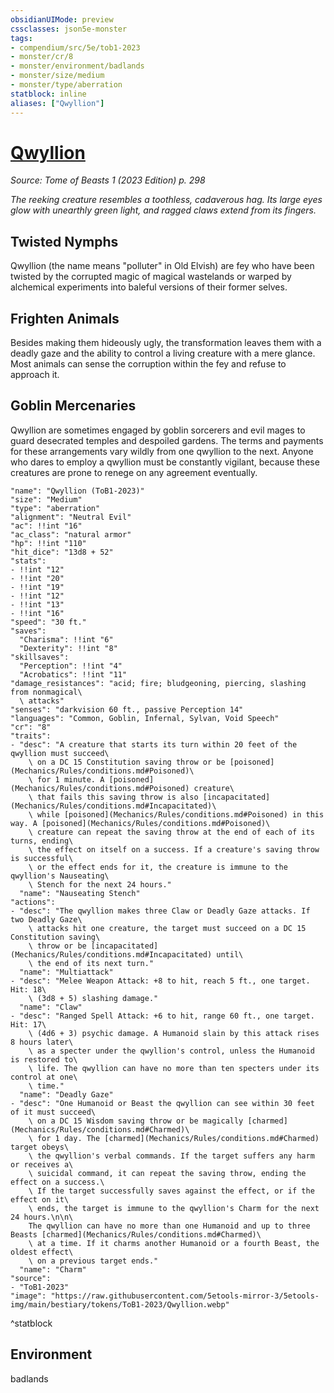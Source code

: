 ```yaml
---
obsidianUIMode: preview
cssclasses: json5e-monster
tags:
- compendium/src/5e/tob1-2023
- monster/cr/8
- monster/environment/badlands
- monster/size/medium
- monster/type/aberration
statblock: inline
aliases: ["Qwyllion"]
---
```

# [Qwyllion](Mechanics\bestiary\aberration/qwyllion-tob1-2023.md)
*Source: Tome of Beasts 1 (2023 Edition) p. 298*  

*The reeking creature resembles a toothless, cadaverous hag. Its large eyes glow with unearthly green light, and ragged claws extend from its fingers.*

## Twisted Nymphs

Qwyllion (the name means "polluter" in Old Elvish) are fey who have been twisted by the corrupted magic of magical wastelands or warped by alchemical experiments into baleful versions of their former selves.

## Frighten Animals

Besides making them hideously ugly, the transformation leaves them with a deadly gaze and the ability to control a living creature with a mere glance. Most animals can sense the corruption within the fey and refuse to approach it.

## Goblin Mercenaries

Qwyllion are sometimes engaged by goblin sorcerers and evil mages to guard desecrated temples and despoiled gardens. The terms and payments for these arrangements vary wildly from one qwyllion to the next. Anyone who dares to employ a qwyllion must be constantly vigilant, because these creatures are prone to renege on any agreement eventually.

```statblock
"name": "Qwyllion (ToB1-2023)"
"size": "Medium"
"type": "aberration"
"alignment": "Neutral Evil"
"ac": !!int "16"
"ac_class": "natural armor"
"hp": !!int "110"
"hit_dice": "13d8 + 52"
"stats":
- !!int "12"
- !!int "20"
- !!int "19"
- !!int "12"
- !!int "13"
- !!int "16"
"speed": "30 ft."
"saves":
  "Charisma": !!int "6"
  "Dexterity": !!int "8"
"skillsaves":
  "Perception": !!int "4"
  "Acrobatics": !!int "11"
"damage_resistances": "acid; fire; bludgeoning, piercing, slashing from nonmagical\
  \ attacks"
"senses": "darkvision 60 ft., passive Perception 14"
"languages": "Common, Goblin, Infernal, Sylvan, Void Speech"
"cr": "8"
"traits":
- "desc": "A creature that starts its turn within 20 feet of the qwyllion must succeed\
    \ on a DC 15 Constitution saving throw or be [poisoned](Mechanics/Rules/conditions.md#Poisoned)\
    \ for 1 minute. A [poisoned](Mechanics/Rules/conditions.md#Poisoned) creature\
    \ that fails this saving throw is also [incapacitated](Mechanics/Rules/conditions.md#Incapacitated)\
    \ while [poisoned](Mechanics/Rules/conditions.md#Poisoned) in this way. A [poisoned](Mechanics/Rules/conditions.md#Poisoned)\
    \ creature can repeat the saving throw at the end of each of its turns, ending\
    \ the effect on itself on a success. If a creature's saving throw is successful\
    \ or the effect ends for it, the creature is immune to the qwyllion's Nauseating\
    \ Stench for the next 24 hours."
  "name": "Nauseating Stench"
"actions":
- "desc": "The qwyllion makes three Claw or Deadly Gaze attacks. If two Deadly Gaze\
    \ attacks hit one creature, the target must succeed on a DC 15 Constitution saving\
    \ throw or be [incapacitated](Mechanics/Rules/conditions.md#Incapacitated) until\
    \ the end of its next turn."
  "name": "Multiattack"
- "desc": "Melee Weapon Attack: +8 to hit, reach 5 ft., one target. Hit: 18\
    \ (3d8 + 5) slashing damage."
  "name": "Claw"
- "desc": "Ranged Spell Attack: +6 to hit, range 60 ft., one target. Hit: 17\
    \ (4d6 + 3) psychic damage. A Humanoid slain by this attack rises 8 hours later\
    \ as a specter under the qwyllion's control, unless the Humanoid is restored to\
    \ life. The qwyllion can have no more than ten specters under its control at one\
    \ time."
  "name": "Deadly Gaze"
- "desc": "One Humanoid or Beast the qwyllion can see within 30 feet of it must succeed\
    \ on a DC 15 Wisdom saving throw or be magically [charmed](Mechanics/Rules/conditions.md#Charmed)\
    \ for 1 day. The [charmed](Mechanics/Rules/conditions.md#Charmed) target obeys\
    \ the qwyllion's verbal commands. If the target suffers any harm or receives a\
    \ suicidal command, it can repeat the saving throw, ending the effect on a success.\
    \ If the target successfully saves against the effect, or if the effect on it\
    \ ends, the target is immune to the qwyllion's Charm for the next 24 hours.\n\n\
    The qwyllion can have no more than one Humanoid and up to three Beasts [charmed](Mechanics/Rules/conditions.md#Charmed)\
    \ at a time. If it charms another Humanoid or a fourth Beast, the oldest effect\
    \ on a previous target ends."
  "name": "Charm"
"source":
- "ToB1-2023"
"image": "https://raw.githubusercontent.com/5etools-mirror-3/5etools-img/main/bestiary/tokens/ToB1-2023/Qwyllion.webp"
```
^statblock

## Environment

badlands